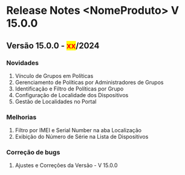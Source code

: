 # Release Notes \<NomeProduto> V 15.0.0

## **Versão 15.0.0 -&#x20;**<mark style="color:red;">**xx**</mark>**/2024**

### **Novidades**

1. Vínculo de Grupos em Políticas
2. Gerenciamento de Políticas por Administradores de Grupos
3. Identificação e Filtro de Políticas por Grupo
4. Configuração de Localidade dos Dispositivos
5. Gestão de Localidades no Portal

### Melhorias

1. Filtro por IMEI e Serial Number na aba Localização
2. Exibição do Número de Série na Lista de Dispositivos

### Correção de bugs

1. Ajustes e Correções da Versão - V 15.0.0

